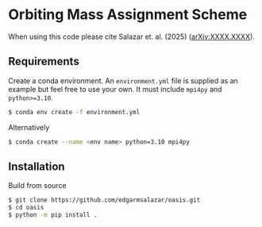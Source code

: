 <!-- ![](res/oasis_logo_1.png "title") -->
# Orbiting Mass Assignment Scheme

When using this code please cite Salazar et. al. (2025) ([arXiv:XXXX.XXXX]()).

## Requirements
Create a conda environment. An `environment.yml` file is supplied as an example but feel free to use your own. It must include `mpi4py` and `python>=3.10`.
```sh
$ conda env create -f environment.yml
```
Alternatively
```sh
$ conda create --name <env name> python=3.10 mpi4py
```

## Installation
Build from source
```sh
$ git clone https://github.com/edgarmsalazar/oasis.git
$ cd oasis
$ python -m pip install .
```
